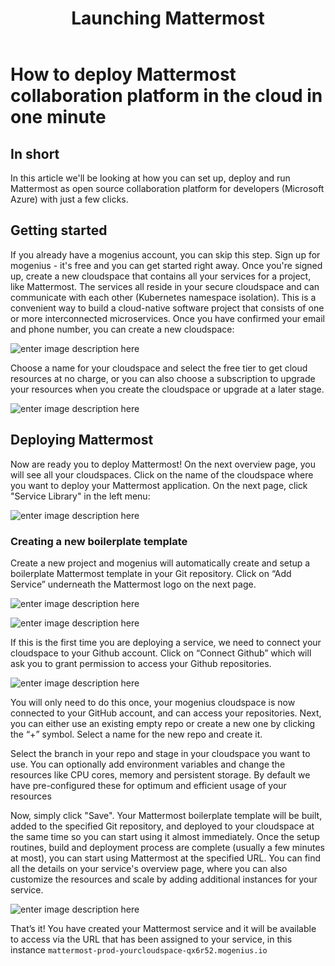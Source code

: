 ﻿---
sidebar_position: 17
title: Launching Mattermost
slug: deploy-mattermost-in-the-cloud
---

# How to deploy Mattermost collaboration platform in the cloud in one minute

## In short

In this article we'll be looking at how you can set up, deploy and run Mattermost as open source collaboration platform for developers (Microsoft Azure) with just a few clicks. 

## Getting started

If you already have a mogenius account, you can skip this step. 
Sign up for mogenius - it's free and you can get started right away. Once you're signed up, create a new cloudspace that contains all your services for a project, like Mattermost. The services all reside in your secure cloudspace and can communicate with each other (Kubernetes namespace isolation). This is a convenient way to build a cloud-native software project that consists of one or more interconnected microservices. Once you have confirmed your email and phone number, you can create a new cloudspace:

![enter image description here](https://api.mogenius.com/file/id/115e92a0-6daa-4b15-9420-438448351d89)

Choose a name for your cloudspace and select the free tier to get cloud resources at no charge, or you can also choose a subscription to upgrade your resources when you create the cloudspace or upgrade at a later stage.

![enter image description here](https://api.mogenius.com/file/id/a8c2aaca-fbe7-401a-bf63-0c99024e2c94)

## Deploying Mattermost

Now are ready you to deploy Mattermost! On the next overview page, you will see all your cloudspaces. Click on the name of the cloudspace where you want to deploy your Mattermost application. On the next page, click "Service Library" in the left menu:

![enter image description here](https://api.mogenius.com/file/id/a12d10f1-4b9b-4adb-95ec-db193e1db440)

### Creating a new boilerplate template

Create a new project and mogenius will automatically create and setup a boilerplate Mattermost template in your Git repository. Click on “Add Service” underneath the Mattermost logo on the next page.

![enter image description here](https://api.mogenius.com/file/id/ca802ca9-fc18-483f-8ea9-f3526090c511)

![enter image description here](https://api.mogenius.com/file/id/261fdd2c-e967-4067-a37b-4fa55246b7d3)

If this is the first time you are deploying a service, we need to connect your cloudspace to your Github account. Click on “Connect Github” which will ask you to grant permission to access your Github repositories.

![enter image description here](https://api.mogenius.com/file/id/88626d92-fa15-4d9e-8598-6a914daa633c)


You will only need to do this once, your mogenius cloudspace is now connected to your GitHub account, and can access your repositories.
Next, you can either use an existing empty repo or create a new one by clicking the “+” symbol. Select a name for the new repo and create it.

Select the branch in your repo and stage in your cloudspace you want to use. You can optionally add environment variables and change the resources like CPU cores, memory and persistent storage. By default we have pre-configured these for optimum and efficient usage of your resources

Now, simply click "Save". Your Mattermost boilerplate template will be built, added to the specified Git repository, and deployed to your cloudspace at the same time so you can start using it almost immediately. Once the setup routines, build and deployment process are complete (usually a few minutes at most), you can start using Mattermost at the specified URL. You can find all the details on your service's overview page, where you can also customize the resources and scale by adding additional instances for your service.

![enter image description here](https://api.mogenius.com/file/id/7f4b5f00-29e4-43fa-89c5-d9b236a03e07)

That’s it! You have created your Mattermost service and it will be available to access via the URL that has been assigned to your service, in this instance `mattermost-prod-yourcloudspace-qx6r52.mogenius.io`

